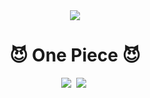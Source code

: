 <!--타이틀 부분-->
<div align="center">
  <img src="https://encrypted-tbn0.gstatic.com/images?q=tbn:ANd9GcSvhEDvUhVlHgPQ3vii45l7ZWwD_Z3TEePZLw&s" />
</div>

<!--내용 부분-->
<h1 align="center">😈 One Piece 😈</h1>
<div align="center">
  <img src="https://contents.kyobobook.co.kr/sih/fit-in/458x0/pdt/9791142305320.jpg" />&nbsp
  <img src="https://image.aladin.co.kr/product/27852/49/letslook/K502734683_f.jpg" />&nbsp
</div>
